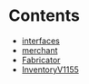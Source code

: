 

# Contents
- [interfaces](/src/contracts/interfaces)
- [merchant](/src/contracts/merchant)
- [Fabricator](Fabricator.sol/contract.Fabricator.md)
- [InventoryV1155](InventoryV1155.sol/contract.InventoryV1155.md)
